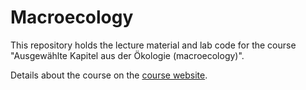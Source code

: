 # Macroecology

This repository holds the lecture material and lab code for the course "Ausgewählte Kapitel aus der Ökologie (macroecology)".

Details about the course on the [course website](https://flee-group.github.io/macroecology).